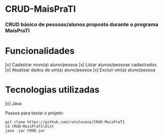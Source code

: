 # CRUD-MaisPraTI
### CRUD básico de pessoas/alunos proposto durante o programa MaisPraTI

# Funcionalidades
[x] Cadastrar novo(a) aluno/pessoa
[x] Listar alunos/pessoas cadastrados
[x] Atualizar dados de um(a) aluno/pessoa
[x] Excluir um(a) aluno/pessoa

# Tecnologias utilizadas
[x] Java

Passos para testar o projeto:
```
git clone https://github.com/rotuloveio/CRUD-MaisPraTI
cd CRUD-MaisPraTI\dist
java -jar CRUD.jar
```
